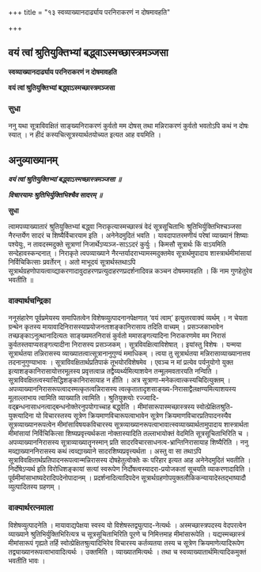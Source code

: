 +++
title = "१३ स्वव्याख्यानदार्ढ्याय परनिराकरणं न दोषमावहति"

+++


## वयं त्वां श्रुतियुक्तिभ्यां बद्ध्वाऽस्मच्छास्त्रमञ्जसा

**स्वव्याख्यानदार्ढ्याय परनिराकरणं न दोषमावहति**

**वयं त्वां श्रुतियुक्तिभ्यां बद्ध्वाऽस्मच्छास्त्रमञ्जसा**

### **सुधा**

ननु यथा सूत्राविवक्षितं साङ्ख्यनिराकरणं कुर्वतो मम दोषस् तथा मन्निराकरणं कुर्वतो भवतोऽपि कथं न दोषः स्यात् । न हीदं कस्यचित्सूत्रस्यार्थतयोच्यत इत्यत आह वयमिति ।

## **अनुव्याख्यानम्**

***वयं त्वां श्रुतियुक्तिभ्यां बद्ध्वाऽस्मच्छास्त्रमञ्जसा ॥***

***विचारयामः श्रुतिभिर्युक्तिभिश्चैव सादरम् ॥***

**सुधा**

त्वामपव्याख्यातारं श्रुतियुक्तिभ्यां बद्ध्वा निराकृत्यास्मच्छास्त्रं वेदं सूत्रसूचिताभिः श्रुतिभिर्युक्तिभिश्चञ्जसा नैरन्तर्येण सादरं च शिष्यैर्विचारयाम इति । अनेनेदमुदितं भवति । यावदापातरमणीयं परेषां व्याख्यानं शिष्याः पश्येयुः, न तावदस्मदुक्ते सूत्राणां निजार्थेऽप्यञ्ज-साऽऽदरं कुर्युः । किमसौ सूत्रार्थः किं वाऽयमिति सन्देहावस्कन्दनात् । निराकृते त्वपव्याख्याने नैरन्तर्यादराभ्यामस्मदुक्तमेव सूत्रार्थमुपादाय शास्त्रार्थमीमांसायां निर्विचिकित्साः प्रवर्तेरन् । अतो माभूदयं सूत्रार्थस्तथाऽपि सूत्रार्थग्रहणोपायत्वाव्द्याकरणादावुदाहरणप्रत्युदाहरणप्रदर्शनादिवन्न कञ्चन दोषममावहति । किं नाम गुणहेतुरेव भवतीति ॥

### **वाक्यार्थचन्द्रिका**

ननूसंहारेण पूर्वप्रमेयस्य समापितत्वेन विशेषव्युत्पादनानपेक्षणात् ‘वयं त्वाम्’ इत्युत्तरवाक्यं व्यर्थम् । न चेयता ग्रन्थेन कृतस्य मायावादिनिरासस्याप्रयोजनताशङ्कानिरासाय तदिति वाच्यम् । प्रसञ्जकाभावेन तच्छङ्काऽनुत्थानादित्यतः साङ्ख्यमतनिरासं कुर्वतो ममासङ्गत्यादिना निराकरणमेव मम निरासं कुर्वतस्तवाप्यसङ्गत्यादीना निरासस्य प्रसञ्जकम् । सूत्रविवक्षित्वाविशेषात् । इयांस्तु विशेषः । यन्मया सूत्रार्थतया तन्निरासस्य व्याख्यातत्वात्सूत्रानानुगुण्यं ममाधिकम् । त्वया तु सूत्रार्थतया मन्निरासाव्याख्यानात्तव तदनानुगुण्याभावः । सूत्राविवक्षितार्थप्रतिपाकं तूभयोरविशेषमेव । एवञ्च न मां प्रत्येव पर्यनुयोगो युक्त इत्याशङ्कानिरासायोत्तरमूलस्य प्रवृत्तत्वान्न तद्वैय्यर्थ्यमित्याशयेन तन्मूलमवतारयति नन्विति । सूत्राविवक्षितत्वस्यासिद्धिशङ्कानिरासायाह न हीति । अत्र सूत्राणा-मनेकत्वात्कस्यचिदित्युक्तम् । अपव्याख्याननिरासरूपत्वादस्मत्कृतत्वन्निरासस्य त्वत्कृतातादृशसाङ्ख्य-निरासाद्वैलक्षण्यमित्याशयस्य मूलाल्लाभाय त्वामिति व्याख्याति त्वामिति । श्रुतियुक्त्योः रज्ज्वादि-वद्ब्रन्धनासाधनत्वाद्बन्धनोक्तेरनुपयोगाच्चाह बद्ध्वेति । मीमांसारूपास्मच्छास्त्रस्य स्वोत्प्रेक्षितश्रुति-युक्त्यादिना यो विचारस्तस्य सूत्रेण क्रियमाणविचारूपत्वाभावेन सूत्रेण क्रियमाणविचारप्रतिपादनस्यैव सूत्रव्याख्यानरूपत्वेन मीमांसाविषयकविचारस्य सूत्रव्याख्यानरूपत्वाभावात्स्वव्याख्यार्थतामुपादाय शास्त्रार्थता मीमांसायां निर्विचिकित्सा शिष्यप्रवृत्त्यर्थकता नोक्तास्यादिति तल्लाभायोक्तं वेदमिति सूत्रसूचिताभिरिति च । अपव्याख्याननिरासस्य सूत्राव्याख्यातॄनस्मान् प्रति सादरविचारसाधनत्व-भ्रान्तिनिरासायाह शिष्यैरिति । ननु मव्द्याख्याननिरासस्य कथं त्वव्द्याख्याने सादरशिष्यप्रवृत्त्यर्थता । अस्तु वा सा तथाऽपि सूत्राविवक्षितार्थप्रतिपादनरूपत्वान्मन्निरासस्य दोषहेतुत्वोक्तेः कः परिहार इत्यत आह अनेनेदमुदितं भवतीति । निर्दोषेऽप्यर्थ इति विरोधिशङ्कायां सत्यां स्वरूपेण निर्दोषत्वस्यादरा-प्रयोजकतां सूचयति व्याकरणादाविति । पूर्वमीमांसाभाष्यदेरादिपदेनोपादानम् । प्रदर्शनादित्यादिपदेन सूत्रार्थग्रहणोपयुक्तलौकिकन्यायादेस्तद्भाष्यादौ व्युत्पादितस्य ग्रहणम् ।

### **वाक्यार्थरत्नमाला**

विशेषव्युत्पादनेति । मायावाद्यपेक्षया स्वस्य यो विशेषस्तद्व्युत्पाद-नेत्यर्थः । अस्मच्छास्त्रपदस्य वेदपरत्वेन व्याख्याने श्रुतिभिर्युक्तिभिरित्यत्र च सूत्रसूचिताभिरिति पूरणे च निमित्तमाह मीमांसारूपेति । यद्यस्मच्छास्त्रं मीमांसारूपं गृह्यते तर्हि स्वोत्प्रेक्षितश्रुत्यादिभिरेव विचारस्य कर्तव्यतया तस्य च सूत्रेण क्रियमाणेत्यादिरूपेण तद्व्याख्यानरूपत्वाभावादित्यर्थः । उक्तमिति । व्याख्यातमित्यर्थः । तथा च स्वव्याख्यातार्थमित्यादिकमुक्तं भवतीति भावः ।

